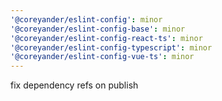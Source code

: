 ```yaml
---
'@coreyander/eslint-config': minor
'@coreyander/eslint-config-base': minor
'@coreyander/eslint-config-react-ts': minor
'@coreyander/eslint-config-typescript': minor
'@coreyander/eslint-config-vue-ts': minor
---
```


fix dependency refs on publish
